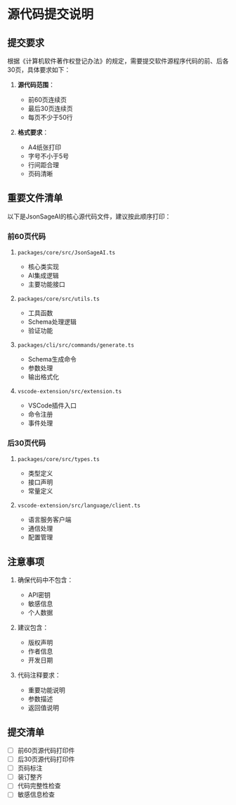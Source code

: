 # 源代码提交说明

## 提交要求

根据《计算机软件著作权登记办法》的规定，需要提交软件源程序代码的前、后各30页，具体要求如下：

1. **源代码范围**：
   - 前60页连续页
   - 最后30页连续页
   - 每页不少于50行

2. **格式要求**：
   - A4纸张打印
   - 字号不小于5号
   - 行间距合理
   - 页码清晰

## 重要文件清单

以下是JsonSageAI的核心源代码文件，建议按此顺序打印：

### 前60页代码
1. `packages/core/src/JsonSageAI.ts`
   - 核心类实现
   - AI集成逻辑
   - 主要功能接口

2. `packages/core/src/utils.ts`
   - 工具函数
   - Schema处理逻辑
   - 验证功能

3. `packages/cli/src/commands/generate.ts`
   - Schema生成命令
   - 参数处理
   - 输出格式化

4. `vscode-extension/src/extension.ts`
   - VSCode插件入口
   - 命令注册
   - 事件处理

### 后30页代码
1. `packages/core/src/types.ts`
   - 类型定义
   - 接口声明
   - 常量定义

2. `vscode-extension/src/language/client.ts`
   - 语言服务客户端
   - 通信处理
   - 配置管理

## 注意事项

1. 确保代码中不包含：
   - API密钥
   - 敏感信息
   - 个人数据

2. 建议包含：
   - 版权声明
   - 作者信息
   - 开发日期

3. 代码注释要求：
   - 重要功能说明
   - 参数描述
   - 返回值说明

## 提交清单

- [ ] 前60页源代码打印件
- [ ] 后30页源代码打印件
- [ ] 页码标注
- [ ] 装订整齐
- [ ] 代码完整性检查
- [ ] 敏感信息检查
